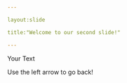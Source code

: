 ```yaml
---

layout:slide

title:"Welcome to our second slide!"

---
```


Your Text

Use the left arrow to go back!
